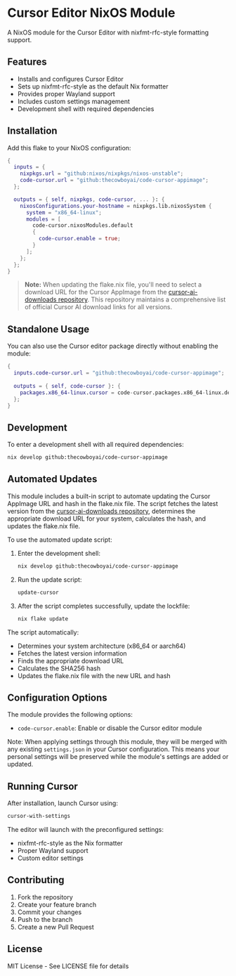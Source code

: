 # Cursor Editor NixOS Module

A NixOS module for the Cursor Editor with nixfmt-rfc-style formatting support.

## Features

- Installs and configures Cursor Editor
- Sets up nixfmt-rfc-style as the default Nix formatter
- Provides proper Wayland support
- Includes custom settings management
- Development shell with required dependencies

## Installation

Add this flake to your NixOS configuration:

```nix
{
  inputs = {
    nixpkgs.url = "github:nixos/nixpkgs/nixos-unstable";
    code-cursor.url = "github:thecowboyai/code-cursor-appimage";
  };

  outputs = { self, nixpkgs, code-cursor, ... }: {
    nixosConfigurations.your-hostname = nixpkgs.lib.nixosSystem {
      system = "x86_64-linux";
      modules = [
        code-cursor.nixosModules.default
        {
          code-cursor.enable = true;
        }
      ];
    };
  };
}
```

> **Note:** When updating the flake.nix file, you'll need to select a download URL for the Cursor AppImage from the [cursor-ai-downloads repository](https://github.com/oslook/cursor-ai-downloads). This repository maintains a comprehensive list of official Cursor AI download links for all versions.

## Standalone Usage

You can also use the Cursor editor package directly without enabling the module:

```nix
{
  inputs.code-cursor.url = "github:thecowboyai/code-cursor-appimage";
  
  outputs = { self, code-cursor }: {
    packages.x86_64-linux.cursor = code-cursor.packages.x86_64-linux.default;
  };
}
```

## Development

To enter a development shell with all required dependencies:

```bash
nix develop github:thecowboyai/code-cursor-appimage
```

## Automated Updates

This module includes a built-in script to automate updating the Cursor AppImage URL and hash in the flake.nix file. The script fetches the latest version from the [cursor-ai-downloads repository](https://github.com/oslook/cursor-ai-downloads), determines the appropriate download URL for your system, calculates the hash, and updates the flake.nix file.

To use the automated update script:

1. Enter the development shell:
   ```bash
   nix develop github:thecowboyai/code-cursor-appimage
   ```

2. Run the update script:
   ```bash
   update-cursor
   ```

3. After the script completes successfully, update the lockfile:
   ```bash
   nix flake update
   ```

The script automatically:
- Determines your system architecture (x86_64 or aarch64)
- Fetches the latest version information
- Finds the appropriate download URL
- Calculates the SHA256 hash
- Updates the flake.nix file with the new URL and hash

## Configuration Options

The module provides the following options:

- `code-cursor.enable`: Enable or disable the Cursor editor module

Note: When applying settings through this module, they will be merged with any existing `settings.json` in your Cursor configuration. This means your personal settings will be preserved while the module's settings are added or updated.

## Running Cursor

After installation, launch Cursor using:

```bash
cursor-with-settings
```

The editor will launch with the preconfigured settings:
- nixfmt-rfc-style as the Nix formatter
- Proper Wayland support
- Custom editor settings

## Contributing

1. Fork the repository
2. Create your feature branch
3. Commit your changes
4. Push to the branch
5. Create a new Pull Request

## License

MIT License - See LICENSE file for details 